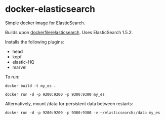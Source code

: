docker-elasticsearch
====================

Simple docker image for ElasticSearch.

Builds upon [dockerfile/elasticsearch](https://github.com/dockerfile/elasticsearch).
Uses ElasticSearch 1.5.2.

Installs the following plugins:
* head
* kopf
* elastic-HQ
* marvel


To run:

    docker build -t my_es .

    docker run -d -p 9200:9200 -p 9300:9300 my_es

Alternatively, mount /data for persistent data between restarts:

    docker run -d -p 9200:9200 -p 9300:9300 -v ~/elasticsearch:/data my_es
